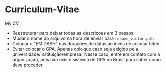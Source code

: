 # Curriculum-Vitae
My CV

- Reestruturar para deixar todas as descricoes em 3 pessoa
- Mudar o nome do arquivo na hora de enviar para ```resume_victor.pdf```.
- Colocar o "EM DASH" nas durações de datas ao invés de colocar hifen.
- Evitar colocar o GPA. Apenas coloque caso seja exigido pela universidade/instituição/empresa. Nesse caso, entre em contato com a organização, pois não existe sistema de GPA no Brasil para saber como deve proceder.

